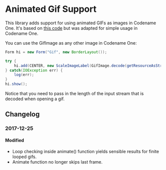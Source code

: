 # Animated Gif Support

This library adds support for using animated GIFs as images in Codename One. It's based on [this code](https://gist.github.com/devunwired/4479231) but was adapted for simple usage in Codename One.

You can use the GifImage as any other image in Codename One:

````java
Form hi = new Form("Gif", new BorderLayout());

try {
    hi.add(CENTER, new ScaleImageLabel(GifImage.decode(getResourceAsStream("/giphy-downsized.gif"), 1177720)));
} catch(IOException err) {
    log(err);
}
hi.show();
````

Notice that you need to pass in the length of the input stream that is decoded when opening a gif.

## Changelog
### 2017-12-25
#### Modified
- Loop checking inside animate() function yields sensible results for finite looped gifs.
- Animate function no longer skips last frame.
